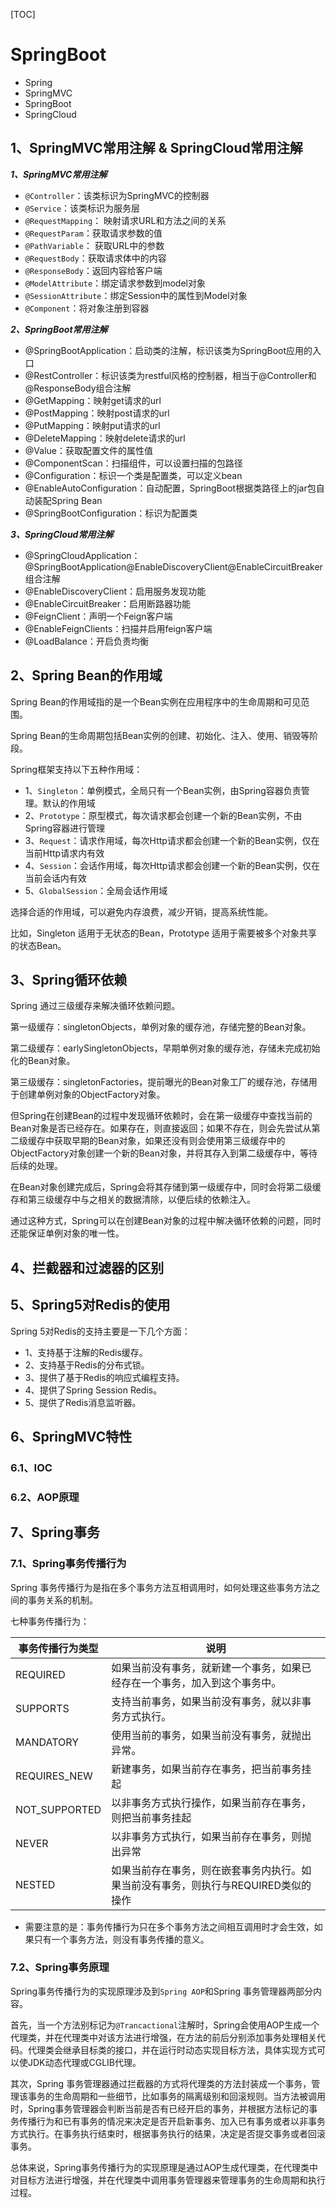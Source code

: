 [TOC]

# SpringBoot

* Spring
* SpringMVC
* SpringBoot
* SpringCloud


## 1、SpringMVC常用注解 & SpringCloud常用注解

***1、SpringMVC常用注解***

* `@Controller`：该类标识为SpringMVC的控制器
* `@Service`：该类标识为服务层
* `@RequestMapping`： 映射请求URL和方法之间的关系
* `@RequestParam`：获取请求参数的值
* `@PathVariable`： 获取URL中的参数
* `@RequestBody`：获取请求体中的内容
* `@ResponseBody`：返回内容给客户端
* `@ModelAttribute`：绑定请求参数到model对象
* `@SessionAttribute`：绑定Session中的属性到Model对象
* `@Component`：将对象注册到容器

***2、SpringBoot常用注解***

* @SpringBootApplication：启动类的注解，标识该类为SpringBoot应用的入口
* @RestController：标识该类为restful风格的控制器，相当于@Controller和@ResponseBody组合注解
* @GetMapping：映射get请求的url
* @PostMapping：映射post请求的url
* @PutMapping：映射put请求的url
* @DeleteMapping：映射delete请求的url
* @Value：获取配置文件的属性值
* @ComponentScan：扫描组件，可以设置扫描的包路径
* @Configuration：标识一个类是配置类，可以定义bean
* @EnableAutoConfiguration：自动配置，SpringBoot根据类路径上的jar包自动装配Spring Bean
* @SpringBootConfiguration：标识为配置类

***3、SpringCloud常用注解***

* @SpringCloudApplication：@SpringBootApplication@EnableDiscoveryClient@EnableCircuitBreaker组合注解
* @EnableDiscoveryClient：启用服务发现功能
* @EnableCircuitBreaker：启用断路器功能
* @FeignClient：声明一个Feign客户端
* @EnableFeignClients：扫描并启用feign客户端
* @LoadBalance：开启负责均衡

## 2、Spring Bean的作用域

Spring Bean的作用域指的是一个Bean实例在应用程序中的生命周期和可见范围。

Spring Bean的生命周期包括Bean实例的创建、初始化、注入、使用、销毁等阶段。

Spring框架支持以下五种作用域：

* 1、`Singleton`：单例模式，全局只有一个Bean实例，由Spring容器负责管理。默认的作用域
* 2、`Prototype`：原型模式，每次请求都会创建一个新的Bean实例，不由Spring容器进行管理
* 3、`Request`：请求作用域，每次Http请求都会创建一个新的Bean实例，仅在当前Http请求内有效
* 4、`Session`：会话作用域，每次Http请求都会创建一个新的Bean实例，仅在当前会话内有效
* 5、`GlobalSession`：全局会话作用域

选择合适的作用域，可以避免内存浪费，减少开销，提高系统性能。

比如，Singleton 适用于无状态的Bean，Prototype 适用于需要被多个对象共享的状态Bean。

## 3、Spring循环依赖

Spring 通过三级缓存来解决循环依赖问题。

第一级缓存：singletonObjects，单例对象的缓存池，存储完整的Bean对象。

第二级缓存：earlySingletonObjects，早期单例对象的缓存池，存储未完成初始化的Bean对象。

第三级缓存：singletonFactories，提前曝光的Bean对象工厂的缓存池，存储用于创建单例对象的ObjectFactory对象。

但Spring在创建Bean的过程中发现循环依赖时，会在第一级缓存中查找当前的Bean对象是否已经存在。如果存在，则直接返回；如果不存在，则会先尝试从第二级缓存中获取早期的Bean对象，如果还没有则会使用第三级缓存中的ObjectFactory对象创建一个新的Bean对象，并将其存入到第二级缓存中，等待后续的处理。

在Bean对象创建完成后，Spring会将其存储到第一级缓存中，同时会将第二级缓存和第三级缓存中与之相关的数据清除，以便后续的依赖注入。

通过这种方式，Spring可以在创建Bean对象的过程中解决循环依赖的问题，同时还能保证单例对象的唯一性。

## 4、拦截器和过滤器的区别

## 5、Spring5对Redis的使用

Spring 5对Redis的支持主要是一下几个方面：

*  1、支持基于注解的Redis缓存。
* 2、支持基于Redis的分布式锁。
* 3、提供了基于Redis的响应式编程支持。
* 4、提供了Spring Session Redis。
* 5、提供了Redis消息监听器。

## 6、SpringMVC特性

### 6.1、IOC

### 6.2、AOP原理

## 7、Spring事务
### 7.1、Spring事务传播行为

Spring 事务传播行为是指在多个事务方法互相调用时，如何处理这些事务方法之间的事务关系的机制。

七种事务传播行为：

| 事务传播行为类型 | 说明                                                         |
| ---------------- | ------------------------------------------------------------ |
| REQUIRED         | 如果当前没有事务，就新建一个事务，如果已经存在一个事务，加入到这个事务中。 |
| SUPPORTS         | 支持当前事务，如果当前没有事务，就以非事务方式执行。         |
| MANDATORY        | 使用当前的事务，如果当前没有事务，就抛出异常。               |
| REQUIRES_NEW     | 新建事务，如果当前存在事务，把当前事务挂起                   |
| NOT_SUPPORTED    | 以非事务方式执行操作，如果当前存在事务，则把当前事务挂起     |
| NEVER            | 以非事务方式执行，如果当前存在事务，则抛出异常               |
| NESTED           | 如果当前存在事务，则在嵌套事务内执行。如果当前没有事务，则执行与REQUIRED类似的操作 |

* 需要注意的是：事务传播行为只在多个事务方法之间相互调用时才会生效，如果只有一个事务方法，则没有事务传播的意义。

### 7.2、Spring事务原理

Spring事务传播行为的实现原理涉及到`Spring AOP`和Spring 事务管理器两部分内容。

首先，当一个方法别标记为`@Trancactional`注解时，Spring会使用AOP生成一个代理类，并在代理类中对该方法进行增强，在方法的前后分别添加事务处理相关代码。代理类会继承目标类的接口，并在运行时动态实现目标方法，具体实现方式可以使JDK动态代理或CGLIB代理。

其次，Spring 事务管理器通过拦截器的方式将代理类的方法封装成一个事务，管理该事务的生命周期和一些细节，比如事务的隔离级别和回滚规则。当方法被调用时，Spring事务管理器会判断当前是否有已经开启的事务，并根据方法标记的事务传播行为和已有事务的情况来决定是否开启新事务、加入已有事务或者以非事务方式执行。在事务执行结束时，根据事务执行的结果，决定是否提交事务或者回滚事务。

总体来说，Spring事务传播行为的实现原理是通过AOP生成代理类，在代理类中对目标方法进行增强，并在代理类中调用事务管理器来管理事务的生命周期和执行过程。
